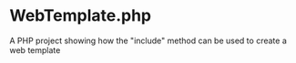 # WebTemplate.php
A PHP project showing how the "include" method can be used to create a web template
